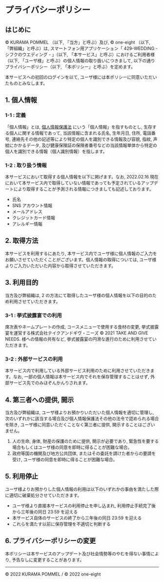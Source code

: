 # プライバシーポリシー

## はじめに

© KURAMA POMMEL （以下, 「当方」と呼ぶ）及び, © one-eight （以下, 「弊組織」と呼ぶ）は, スマートフォン用アプリケーション「 429-WEDDING - シフクのウエディング - 」（以下, 「本サービス」と呼ぶ）におけるご利用者様（以下, 「ユーザ様」と呼ぶ）の個人情報の取り扱いにつきまして, 以下の通りプライバシーポリシー（以下, 「本ポリシー」と呼ぶ）を定めます。

本サービスへの初回のログインを以て, ユーザ様には本ポリシーに同意いただいたものとみなします。

## 1. 個人情報

### 1-1 : 定義

「個人情報」とは, [個人情報保護法](https://www.ppc.go.jp/personalinfo/) にいう「個人情報」を指すものとし, 生存する個人に関する情報であって, 当該情報に含まれる氏名, 生年月日, 住所, 電話番号, 連絡先その他の記述等により特定の個人を識別できる情報及び容貌, 指紋, 声紋にかかるデータ, 及び健康保険証の保険者番号などの当該情報単体から特定の個人を識別できる情報（個人識別情報）を指します。

### 1-2 : 取り扱う情報

本サービスにおいて取得する個人情報を以下に掲げます。なお,  2022.02.16 現在において本サービス内で取得していない情報であっても予定されているアップデートにより取得することが予測される情報につきましても記述しております。

* 氏名
* SNS アカウント情報
* メールアドレス
* クレジットカード情報
* アレルギー情報

## 2. 取得方法

本サービスを利用するにあたり, 本サービス内でユーザ様に個人情報のご入力をお願いさせていただくことがございます。個人情報の取得については, ユーザ様よりご入力いただいた内容から取得させていただきます。

## 3. 利用目的

当方及び弊組織は,  2 の方法にて取得したユーザ様の個人情報を以下の目的のため利用させていただきます。

### 3-1 : 挙式披露宴での利用

席次表やネームプレートの作成, コースメニューで使用する食材の変更, 挙式披露宴を運営する株式会社テイクアンドギヴ・ニーズ © 2021 TAKE AND GIVE NEEDS. 様への情報の共有など, 挙式披露宴の円滑な進行のために利用させていただきます。

### 3-2 : 外部サービスの利用

本サービス内で利用している外部サービス利用のために利用させていただきます。なお, 一部の個人情報は本サービス内でそれを保存管理することはせず, 外部サービス先でのみほぞんかんりされます。

## 4. 第三者への提供, 開示

当方及び弊組織は, ユーザ様よりお預かりいただいた個人情報を適切に管理し, 次のいずれかに該当する場合及び個人情報保護法その他の法令で認められる場合を除き, ユーザ様に同意いただくことなく第三者に提供, 開示することはございません。

1. 人の生命, 身体, 財産の保護のために提供, 開示が必要であり, 緊急性を要する場合もしくはユーザ様の同意を即時に得ることが困難な場合。
2. 政府等国の機関及び地方公共団体, またはその委託を請けた者からの要請を受け, ユーザ様の同意を即時に得ることが困難な場合。

## 5. 利用停止

ユーザ様よりお預かりした個人情報の利用は以下のいずれかの事由を満たした際に適切に破棄処分させていただきます。

* ユーザ様より直接本サービスの利用停止を申し込まれ, 利用停止手続完了後から三年後の同日 23:59 を迎える
* 本サービス自体のサービスの終了から三年後の同日 23:59 を迎える
* これらを満たす以前に保存管理を不適切と判断する

## 6. プライバシーポリシーの変更

本ポリシーは本サービスのアップデート及び社会情勢等のやむを得ない事情により, 予告なしに変更することがあります。

-----

© 2022 KURAMA POMMEL / © 2022 one-eight